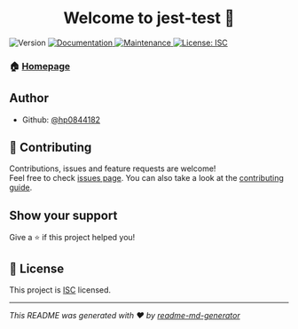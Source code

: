 <h1 align="center">Welcome to jest-test 👋</h1>
<p>
  <img alt="Version" src="https://img.shields.io/badge/version-1.0.0-blue.svg?cacheSeconds=2592000" />
  <a href="https://github.com/hp0844182/jest-test#readme" target="_blank">
    <img alt="Documentation" src="https://img.shields.io/badge/documentation-yes-brightgreen.svg" />
  </a>
  <a href="https://github.com/hp0844182/jest-test/graphs/commit-activity" target="_blank">
    <img alt="Maintenance" src="https://img.shields.io/badge/Maintained%3F-yes-green.svg" />
  </a>
  <a href="https://github.com/hp0844182/jest-test/blob/master/LICENSE" target="_blank">
    <img alt="License: ISC" src="https://img.shields.io/github/license/hp0844182/jest-test" />
  </a>
</p>

### 🏠 [Homepage](https://github.com/hp0844182/jest-test#readme)

## Author

* Github: [@hp0844182](https://github.com/hp0844182)

## 🤝 Contributing

Contributions, issues and feature requests are welcome!<br />Feel free to check [issues page](https://github.com/hp0844182/jest-test/issues). You can also take a look at the [contributing guide](https://github.com/hp0844182/jest-test/blob/master/CONTRIBUTING.md).

## Show your support

Give a ⭐️ if this project helped you!

## 📝 License

This project is [ISC](https://github.com/hp0844182/jest-test/blob/master/LICENSE) licensed.

***
_This README was generated with ❤️ by [readme-md-generator](https://github.com/kefranabg/readme-md-generator)_